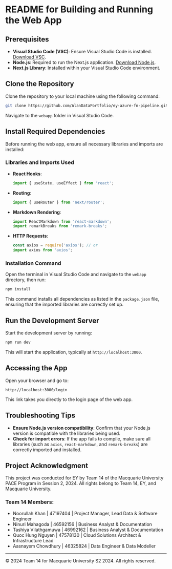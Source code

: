 # README for Building and Running the Web App

## Prerequisites
- **Visual Studio Code (VSC)**: Ensure Visual Studio Code is installed. [Download VSC](https://code.visualstudio.com/).
- **Node.js**: Required to run the Next.js application. [Download Node.js](https://nodejs.org/).
- **Next.js Library**: Installed within your Visual Studio Code environment.

## Clone the Repository
Clone the repository to your local machine using the following command:
```bash
git clone https://github.com/AlanDataPortfolio/ey-azure-fn-pipeline.git
```

Navigate to the `webapp` folder in Visual Studio Code.

## Install Required Dependencies
Before running the web app, ensure all necessary libraries and imports are installed:

### Libraries and Imports Used
- **React Hooks**:
  ```javascript
  import { useState, useEffect } from 'react';
  ```
- **Routing**:
  ```javascript
  import { useRouter } from 'next/router';
  ```
- **Markdown Rendering**:
  ```javascript
  import ReactMarkdown from 'react-markdown';
  import remarkBreaks from 'remark-breaks';
  ```
- **HTTP Requests**:
  ```javascript
  const axios = require('axios'); // or
  import axios from 'axios';
  ```

### Installation Command
Open the terminal in Visual Studio Code and navigate to the `webapp` directory, then run:
```bash
npm install
```
This command installs all dependencies as listed in the `package.json` file, ensuring that the imported libraries are correctly set up.

## Run the Development Server
Start the development server by running:
```bash
npm run dev
```
This will start the application, typically at `http://localhost:3000`.

## Accessing the App
Open your browser and go to:
```
http://localhost:3000/login
```
This link takes you directly to the login page of the web app.

## Troubleshooting Tips
- **Ensure Node.js version compatibility**: Confirm that your Node.js version is compatible with the libraries being used.
- **Check for import errors**: If the app fails to compile, make sure all libraries (such as `axios`, `react-markdown`, and `remark-breaks`) are correctly imported and installed.

## Project Acknowledgment

This project was conducted for EY by Team 14 of the Macquarie University PACE Program in Session 2, 2024. All rights belong to Team 14, EY, and Macquarie University.

### Team 14 Members:
- Noorullah Khan | 47197404 | Project Manager, Lead Data & Software Engineer
- Ninuri Mahagoda | 46592156 | Business Analyst & Documentation
- Tashiya Vilathgamuwa | 46992162 | Business Analyst & Documentation
- Quoc Hung Nguyen | 47578130 | Cloud Solutions Architect & Infrastructure Lead
- Aasnayem Chowdhury | 46325824 | Data Engineer & Data Modeller

---

© 2024 Team 14 for Macquarie University S2 2024. All rights reserved.
